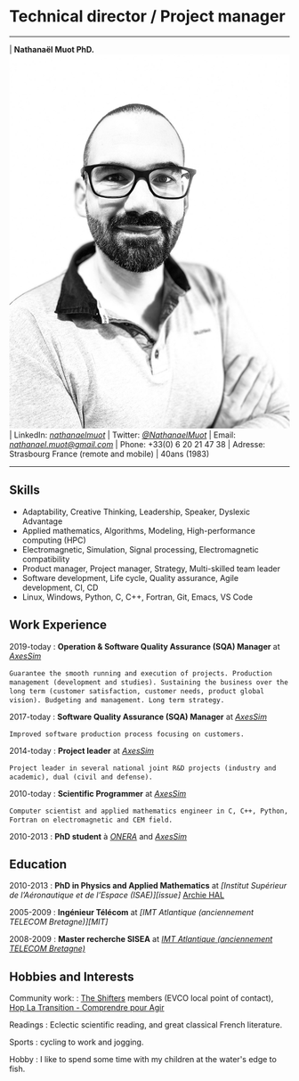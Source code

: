 # Technical director / Project manager



----

| **Nathanaël Muot PhD.**                      ![nmt](nmt_2023.jpg)
| LinkedIn: *[nathanaelmuot][linkedin]*
| Twitter: *[\@NathanaelMuot][twitter]*
| Email: *<nathanael.muot@gmail.com>*
| Phone: +33(0) 6 20 21 47 38
| Adresse: Strasbourg France (remote and mobile)
| 40ans (1983)

----

## Skills

- Adaptability, Creative Thinking, Leadership, Speaker, Dyslexic Advantage
- Applied mathematics, Algorithms, Modeling, High-performance computing (HPC)
- Electromagnetic, Simulation, Signal processing, Electromagnetic compatibility
- Product manager, Project manager, Strategy, Multi-skilled team leader
- Software development, Life cycle, Quality assurance, Agile development, CI, CD
- Linux, Windows, Python, C, C++, Fortran, Git, Emacs, VS Code

## Work Experience

2019-today
: **Operation & Software Quality Assurance (SQA) Manager** at *[AxesSim][axs]* 

	Guarantee the smooth running and execution of projects. Production management (development and studies). Sustaining the business over the long term (customer satisfaction, customer needs, product global vision). Budgeting and management. Long term strategy.

2017-today
:   **Software Quality Assurance (SQA) Manager** at *[AxesSim][axs]* 

    Improved software production process focusing on customers.

2014-today
:   **Project leader** at *[AxesSim][axs]*

    Project leader in several national joint R&D projects (industry and academic), dual (civil and defense).

2010-today
:   **Scientific Programmer** at *[AxesSim][axs]*

    Computer scientist and applied mathematics engineer in C, C++, Python, Fortran on electromagnetic and CEM field.

2010-2013
:   **PhD student** à *[ONERA][onera]* and *[AxesSim][axs]*


## Education

2010-2013
:   **PhD in Physics and Applied Mathematics** at *[Institut Supérieur de l’Aéronautique et de l’Espace (ISAE)][issue]* [Archie HAL][these]

2005-2009
:   **Ingénieur Télécom** at *[IMT Atlantique (anciennement TELECOM Bretagne)][MIT]*

2008-2009
:   **Master recherche SISEA** at *[IMT Atlantique (anciennement TELECOM Bretagne)][imt]*

## Hobbies and Interests

Community work:
: [The Shifters](https://theshiftproject.org/en/team/#shifters) members (EVCO local point of contact), [Hop La Transition - Comprendre pour Agir](http://hoplatransition.org/)

Readings
: Eclectic scientific reading, and great classical French literature.

Sports
: cycling to work and jogging.

Hobby
: I like to spend some time with my children at the water's edge to fish.

[cvpdf]: https://github.com/nmuot/curriculum/raw/master/cv_nmuot.pdf
[linkedin]: https://linkedin.com/in/nathanaelmuot
[twitter]: https://twitter.com/NathanaelMuot
[github]: https://github.com/nmuot
[axs]: http://www.axessim.eu/
[these]: http://tel.archives-ouvertes.fr/tel-00841708/
[onera]: http://www.onera.fr/en/demr
[imt]: http://www.imt-atlantique.fr/
[isae]: https://www.isae-supaero.fr/en/

[2018mathinnov]: http://bizzandbuzz.alsace/sessions/mathematiques-de-linnovation/
[2015mathindus]: http://smai.emath.fr/spip.php?article554&amp;amp;amp;amp;amp;amp;amp;amp;amp;amp;lang=fr
[2017mesochallenge]: https://www.calmip.univ-toulouse.fr/spip.php?article559

[17-20_conforme2]: https://www.axessim.fr/projects
[15-18_horoch]: https://www.axessim.fr/projects
[13-16_conforme]: http://www.agence-nationale-recherche.fr/Projet-ANR-12-ASTR-0042
[12-14_great]: https://www.axessim.fr/projects
